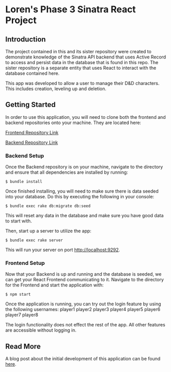 # Loren's Phase 3 Sinatra React Project

## Introduction

The project contained in this and its sister repository were created to demonstrate knowledge of the Sinatra API backend that uses Active Record to access and persist data in the database that is found in this repo. The sister repository is a separate entity that uses React to interact with the database contained here.

This app was developed to allow a user to manage their D&D characters. This includes creation, leveling up and deletion.

## Getting Started

In order to use this application, you will need to clone both the frontend and backend repositories onto your machine. They are located here:

[Frontend Repository Link](https://github.com/loren-michael/phase-3-project-frontend)

[Backend Repository Link](https://github.com/loren-michael/phase-3-sinatra-react-project)

### Backend Setup

Once the Backend repository is on your machine, navigate to the directory and ensure that all dependencies are installed by running:

```console
$ bundle install
```

Once finished installing, you will need to make sure there is data seeded into your database. Do this by executing the following in your console:

```console
$ bundle exec rake db:migrate db:seed
```

This will reset any data in the database and make sure you have good data to start with.

Then, start up a server to utilize the app:

```console
$ bundle exec rake server
```

This will run your server on port
[http://localhost:9292](http://localhost:9292).

### Frontend Setup

Now that your Backend is up and running and the database is seeded, we can get your React Frontend communicating to it. Navigate to the directory for the Frontend and start the application with:

```console
$ npm start
```

Once the application is running, you can try out the login feature by using the following usernames:
player1
player2
player3
player4
player5
player6
player7
player8

The login functionality does not effect the rest of the app. All other features are accessible without logging in.

## Read More

A blog post about the initial development of this application can be found [here](https://dev.to/lorenmichael/creating-an-app-with-react-and-sinatra-loa).
